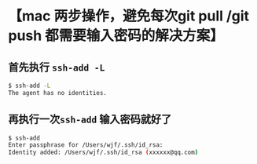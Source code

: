 # 【mac 两步操作，避免每次git pull /git push 都需要输入密码的解决方案】
## 首先执行 `ssh-add -L`

```bash
$ ssh-add -L
The agent has no identities.
```

## 再执行一次`ssh-add` **输入密码就好了**

```bash
$ ssh-add
Enter passphrase for /Users/wjf/.ssh/id_rsa: 
Identity added: /Users/wjf/.ssh/id_rsa (xxxxxx@qq.com)
```